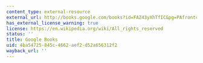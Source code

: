 ```yaml
---
content_type: external-resource
external_url: http://books.google.com/books?id=FAZ43yXhTfIC&pg=PAfrontcover
has_external_license_warning: true
license: https://en.wikipedia.org/wiki/All_rights_reserved
status: ''
title: Google Books
uid: 4ba54725-845c-4662-aef2-d52a656312f2
wayback_url: ''
---
```

